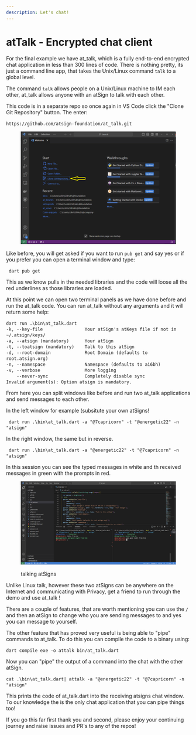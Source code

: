 ```yaml
---
description: Let's chat!
---
```


# atTalk - Encrypted chat client

For the final example we have at\_talk, which is a fully end-to-end encrypted chat application in less than 300 lines of code. There is nothing pretty, its just a command line app, that takes the Unix/Linux command `talk` to a global level.

The command `talk` allows people on a Unix/Linux machine to IM each other, at\_talk allows anyone with an atSign to talk with each other.

This code is in a separate repo so once again in VS Code click the "Clone Git Repository" button. The enter:

```
https://github.com/atsign-foundation/at_talk.git
```

<figure><img src="../../.gitbook/assets/VScode Git.png" alt=""><figcaption></figcaption></figure>

Like before, you will get asked if you want to run `pub get` and say yes or if you prefer you can open a terminal window and type:

```
 dart pub get
```

This as we know pulls in the needed libraries and the code will loose all the red underlines as those libraries are loaded.

At this point we can open two terminal panels as we have done before and run the at\_talk code.  You can run at\_talk without any arguments and it will return some help:

```
dart run .\bin\at_talk.dart
-k, --key-file                Your atSign's atKeys file if not in ~/.atsign/keys/
-a, --atsign (mandatory)      Your atSign
-t, --toatsign (mandatory)    Talk to this atSign
-d, --root-domain             Root Domain (defaults to root.atsign.org)
-n, --namespace               Namespace (defaults to ai6bh)
-v, --verbose                 More logging
    --never-sync              Completely disable sync
Invalid argument(s): Option atsign is mandatory.
```

&#x20;From here you can split windows like before and run two at\_talk applications and send messages to each other.

In the left window for example (subsitute your own atSigns!

```
 dart run .\bin\at_talk.dart -a "@7capricorn" -t "@energetic22" -n "atsign"
```

In the right window, the same but in reverse.

```
 dart run .\bin\at_talk.dart -a "@energetic22" -t "@7capricorn" -n "atsign"
```

In this session you can see the typed messages in white and th received messages in green with the prompts in red.&#x20;

<figure><img src="../../.gitbook/assets/at_talk.png" alt=""><figcaption><p>talking atSigns</p></figcaption></figure>

Unlike Linux talk, however these two atSigns can be anywhere on the Internet and communicating with Privacy, get a friend to run through the demo and use at\_talk !

There are a couple of features, that are worth mentioning you can use the `/` and then an atSign to change who you are sending messages to and yes you can message to yourself.

The other feature that has proved very useful is being able to "pipe" commands to at\_talk. To do this you can compile the code to a binary using:

```
dart compile exe -o attalk bin/at_talk.dart
```

Now you can "pipe" the output of a command into the chat with the other atSign.

```
cat .\bin\at_talk.dart| attalk -a "@energetic22" -t "@7capricorn" -n "atsign"
```

This prints the code of at\_talk.dart into the receiving atsigns chat window. To our knowledge the is the only chat application that you can pipe things too!

If you go this far first thank you and second, please enjoy your continuing journey and raise issues and PR's to any of the repos!
